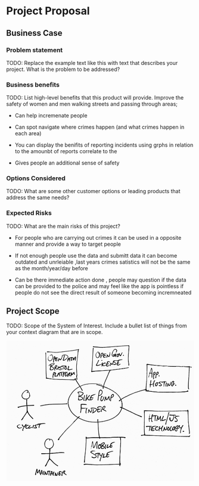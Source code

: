 # Project Proposal

## Business Case


### Problem statement
TODO: Replace the example text like this with text that describes your project. What is the problem to be addressed?


### Business benefits
TODO: List high-level benefits that this product will provide.
Improve the safety of women and men walking streets and passing through areas;

- Can help incremenate people 

- Can spot navigate where crimes happen (and what crimes happen in each area)

- You can display the benifits of reporting incidents using grphs in relation to the amounbt of reports correlate to the 

- Gives people an additional sense of safety 


### Options Considered
TODO: What are some other customer options or leading products that address the same needs?


### Expected Risks
TODO: What are the main risks of this project?

- For people who are carrying out crimes it can be used in a opposite manner and provide a way to target people

- If not enough people use the data and submitt data it can become outdated and unrleiable ,last years crimes satistics will not be the same as the month/year/day before

- Can be there immediate action done , people may question if the data can be provided to the police and may feel like the app is pointless if people do not see the direct result of someone becoming incremneated 


## Project Scope
TODO: Scope of the System of Interest. Include a bullet list of things from your context diagram that are in scope.

![Insert your Context Diagram Here](images/context.png)
